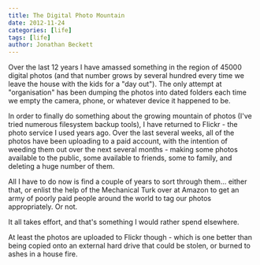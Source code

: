 ```yaml
---
title: The Digital Photo Mountain
date: 2012-11-24
categories: [life]
tags: [life]
author: Jonathan Beckett
---
```


Over the last 12 years I have amassed something in the region of 45000 digital photos (and that number grows by several hundred every time we leave the house with the kids for a "day out"). The only attempt at "organisation" has been dumping the photos into dated folders each time we empty the camera, phone, or whatever device it happened to be.

In order to finally do something about the growing mountain of photos (I've tried numerous filesystem backup tools), I have returned to Flickr - the photo service I used years ago. Over the last several weeks, all of the photos have been uploading to a paid account, with the intention of weeding them out over the next several months - making some photos available to the public, some available to friends, some to family, and deleting a huge number of them.

All I have to do now is find a couple of years to sort through them... either that, or enlist the help of the Mechanical Turk over at Amazon to get an army of poorly paid people around the world to tag our photos appropriately. Or not.

It all takes effort, and that's something I would rather spend elsewhere.

At least the photos are uploaded to Flickr though - which is one better than being copied onto an external hard drive that could be stolen, or burned to ashes in a house fire.